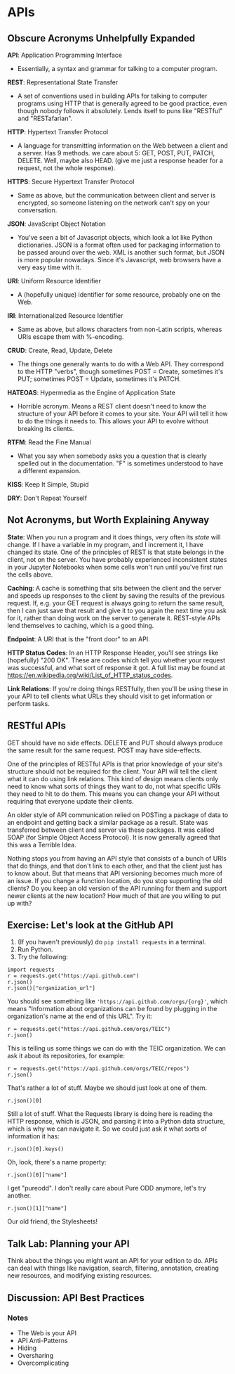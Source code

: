 # APIs

## Obscure Acronyms Unhelpfully Expanded

**API**: Application Programming Interface
 * Essentially, a syntax and grammar for talking to a computer program.

**REST**: Representational State Transfer
 * A set of conventions used in building APIs for talking to computer programs using HTTP that is generally agreed to be good practice, even though nobody follows it absolutely. Lends itself to puns like "RESTful" and "RESTafarian".

**HTTP**: Hypertext Transfer Protocol
 * A language for transmitting information on the Web between a client and a server. Has 9 methods. we care about 5: GET, POST, PUT, PATCH, DELETE. Well, maybe also HEAD. (give me just a response header for a request, not the whole response).

**HTTPS**: Secure Hypertext Transfer Protocol
 * Same as above, but the communication between client and server is encrypted, so someone listening on the network can't spy on your conversation.

**JSON**: JavaScript Object Notation
  * You've seen a bit of Javascript objects, which look a lot like Python dictionaries. JSON is a format often used for packaging information to be passed around over the web. XML is another such format, but JSON is more popular nowadays. Since it's Javascript, web browsers have a very easy time with it.

**URI**: Uniform Resource Identifier
 * A (hopefully unique) identifier for some resource, probably one on the Web.

**IRI**: Internationalized Resource Identifier
 * Same as above, but allows characters from non-Latin scripts, whereas URIs escape them with %-encoding.

**CRUD**: Create, Read, Update, Delete
 * The things one generally wants to do with a Web API. They correspond to the HTTP "verbs", though sometimes POST = Create, sometimes it's PUT; sometimes POST = Update, sometimes it's PATCH.

**HATEOAS**: Hypermedia as the Engine of Application State
 * Horrible acronym. Means a REST client doesn't need to know the structure of your API before it comes to your site. Your API will tell it how to do the things it needs to. This allows your API to evolve without breaking its clients.

**RTFM**: Read the Fine Manual
 * What you say when somebody asks you a question that is clearly spelled out in the documentation. "F" is sometimes understood to have a different expansion.

**KISS**: Keep It Simple, Stupid

**DRY**: Don't Repeat Yourself

## Not Acronyms, but Worth Explaining Anyway

**State**: When you run a program and it does things, very often its *state* will change. If I have a variable in my program, and I increment it, I have changed its state. One of the principles of REST is that state belongs in the client, not on the server. You have probably experienced inconsistent states in your Jupyter Notebooks when some cells won't run until you've first run the cells above.

**Caching**: A cache is something that sits between the client and the server and speeds up responses to the client by saving the results of the previous request. If, e.g. your GET request is always going to return the same result, then I can just save that result and give it to you again the next time you ask for it, rather than doing work on the server to generate it. REST-style APIs lend themselves to caching, which is a good thing.

**Endpoint**: A URI that is the "front door" to an API.

**HTTP Status Codes**: In an HTTP Response Header, you'll see strings like (hopefully) "200 OK". These are codes which tell you whether your request was successful, and what sort of response it got. A full list may be found at <https://en.wikipedia.org/wiki/List_of_HTTP_status_codes>.

**Link Relations**: If you're doing things RESTfully, then you'll be using these in your API to tell clients what URLs they should visit to get information or perform tasks.

## RESTful APIs

GET should have no side effects. DELETE and PUT should always produce the same result for the same request. POST may have side-effects.

One of the principles of RESTful APIs is that prior knowledge of your site's structure should not be required for the client. Your API will tell the client what it can do using link relations. This kind of design means clients only need to know what sorts of things they want to do, not what specific URIs they need to hit to do them. This means you can change your API without requiring that everyone update their clients.

An older style of API communication relied on POSTing a package of data to an endpoint and getting back a similar package as a result. State was transferred between client and server via these packages.  It was called SOAP (for Simple Object Access Protocol). It is now generally agreed that this was a Terrible Idea.

Nothing stops you from having an API style that consists of a bunch of URIs that do things, and that don't link to each other, and that the client just has to know about. But that means that API versioning becomes much more of an issue. If you change a function location, do you stop supporting the old clients? Do you keep an old version of the API running for them and support newer clients at the new location? How much of that are you willing to put up with?

## Exercise: Let's look at the GitHub API

1. (If you haven't previously) do `pip install requests` in a terminal.
1. Run Python.
1. Try the following:

```
import requests
r = requests.get("https://api.github.com")
r.json()
r.json()["organization_url"]
```

You should see something like `'https://api.github.com/orgs/{org}'`, which means "Information about organizations can be found by plugging in the organization's name at the end of this URL". Try it:

```
r = requests.get("https://api.github.com/orgs/TEIC")
r.json()
```

This is telling us some things we can do with the TEIC organization. We can ask it about its repositories, for example:

```
r = requests.get("https://api.github.com/orgs/TEIC/repos")
r.json()
```

That's rather a lot of stuff. Maybe we should just look at one of them.

```
r.json()[0]
```

Still a lot of stuff. What the Requests library is doing here is reading the HTTP response, which is JSON, and parsing it into a Python data structure, which is why we can navigate it. So we could just ask it what sorts of information it has:

```
r.json()[0].keys()
```

Oh, look, there's a name property:

```
r.json()[0]["name"]
```

I get "pureodd". I don't really care about Pure ODD anymore, let's try another.

```
r.json()[1]["name"]
```
Our old friend, the Stylesheets!

## Talk Lab: Planning your API

Think about the things you might want an API for your edition to do. APIs can deal with things like navigation, search, filtering, annotation, creating new resources, and modifying existing resources.

## Discussion: API Best Practices

### Notes
 * The Web is your API
 * API Anti-Patterns
  * Hiding
  * Oversharing
  * Overcomplicating
